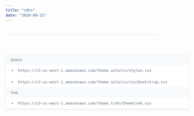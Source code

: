 ```yaml
---
title: "cdns"
date: "2019-09-22"
---
```


<style>
    ul {
        background-color: white;
        width: 600px;
        padding: 0;
        box-shadow: 0 6px 8px rgba(102,119,136,.03),0 1px 2px rgba(102,119,136,.3);
        margin: 0 auto;
        margin-top: 50px;
    }
    h4 {
        border-top: solid 1px rgba(102,119,136,.05);
        font-size: 12px;
        padding: 8px 16px;
        font-weight: 400;
        background: #f8f9fa;
        color: #678;
        font-family: -apple-system,BlinkMacSystemFont,segoe ui,roboto,oxygen,ubuntu,cantarell,fira sans,droid sans,helvetica neue,sans-serif;
        margin: 0;
    }
    li {
        padding: 8px;
        padding-left: 36px;
        list-style-type: none;
        border-top: solid 1px rgba(102,119,136,.05) !important;
        font-size: 14px;
    }
    li::before {
        content: '';
        position: relative;
        display: inline-block;
        width: 4px;
        height: 4px;
        background: #678;
        border-radius: 50%;
        right: 16px;
        top: -2px;
    }
    code {
        color: #678;
        letter-spacing: -.03em;
        font-size: 13px;
        line-height: 21px;
    }
</style>

<h1 style="text-align:center;border-top: solid 1px rgba(102,119,136,.2);padding-top:16px;"></h1>

<ul>
<h4>Solaris</h4>
    <li><code>https://s3-us-west-1.amazonaws.com/theme.solaris/styles.css</code></li>
    <li><code>https://s3-us-west-1.amazonaws.com/theme.solaris/css/bootstrap.css</code></li>
<h4>Trek</h4>
    <li><code>https://s3-us-west-1.amazonaws.com/theme.trek/themetrek.css</code></li>
</ul>
